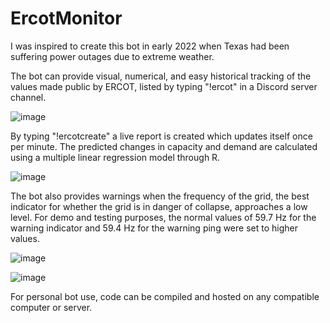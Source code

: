 # ErcotMonitor

I was inspired to create this bot in early 2022 when Texas had been suffering power outages due to extreme weather.

The bot can provide visual, numerical, and easy historical tracking of the values made public by ERCOT, listed by typing "!ercot" in a Discord server channel.

![image](https://github.com/asashepard/ErcotMonitor/assets/78510770/acfa427e-c612-4c60-bc86-bfa5453c5530)

By typing "!ercotcreate" a live report is created which updates itself once per minute. The predicted changes in capacity and demand are calculated using a multiple linear regression model through R.

![image](https://github.com/asashepard/ErcotMonitor/assets/78510770/f6d9d108-0f9f-49f4-a36b-4ac7ad0576d4)

The bot also provides warnings when the frequency of the grid, the best indicator for whether the grid is in danger of collapse, approaches a low level. For demo and testing purposes, the normal values of 59.7 Hz for the warning indicator and 59.4 Hz for the warning ping were set to higher values.

![image](https://github.com/asashepard/ErcotMonitor/assets/78510770/d06b3bef-72d5-4e4a-b747-db30e17ad200)

![image](https://github.com/asashepard/ErcotMonitor/assets/78510770/02873fea-3443-45fd-8385-0fe53f72ba57)

For personal bot use, code can be compiled and hosted on any compatible computer or server.
